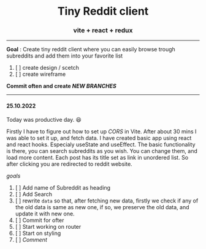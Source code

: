 # <center>Tiny Reddit client</center>
### <center>vite + react + redux</center>
---
**Goal** : Create tiny reddit client where you can easily browse trough subreddits and add them into your favorite list

1. [ ] create design / scetch
2. [ ] create wireframe

**Commit often and create _NEW BRANCHES_**

---
#### 25.10.2022

Today was productive day. :satisfied:

Firstly I have to figure out how to set up *CORS* in Vite. After about 30 mins I was able to set it up, and fetch data.
I have created basic app using react and react hooks. Especialy useState and useEffect.
The basic functionality is there, you can search subreddits as you wish. You can change them, and load more content.
Each post has its title set as link in unordered list. So after clicking you are redirected to reddit website.

*goals*
1. [ ] Add name of Subreddit as heading
2. [ ] Add Search
3. [ ] rewrite <code>data</code> so that, after fetching new data, firstly we check if any of the old data is same as new one, if so, we preserve the old data, and update it with new one.
4. [ ] Commit for ofter
5. [ ] Start working on router
6. [ ] Start on styling
7. [ ] *Comment*

